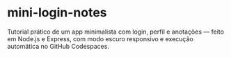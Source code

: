 # mini-login-notes
Tutorial prático de um app minimalista com login, perfil e anotações — feito em Node.js e Express, com modo escuro responsivo e execução automática no GitHub Codespaces.
